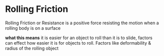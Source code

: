 # Rolling Friction

Rolling Friction or Resistance is a positive force resisting the motion when a rolling body is on a surface

**what this means**
it is easier for an object to roll than it is to slide, factors can effect how easier it is for objects to roll. Factors like deformability & radius of the rolling object